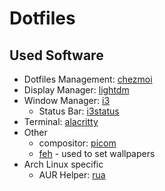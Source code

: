 # Dotfiles

## Used Software

- Dotfiles Management: [chezmoi](https://chezmoi.io)
- Display Manager: [lightdm](https://github.com/canonical/lightdm)
- Window Manager: [i3](https://i3wm.org)
  - Status Bar: [i3status](https://github.com/i3/i3status)
- Terminal: [alacritty](https://github.com/jwilm/alacritty)
- Other
  - compositor: [picom](https://github.com/yshui/picom)
  - [feh](https://feh.finalrewind.org/) - used to set wallpapers
- Arch Linux specific
  - AUR Helper: [rua](https://github.com/vn971/rua)
